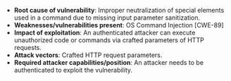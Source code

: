 - **Root cause of vulnerability**: Improper neutralization of special elements used in a command due to missing input parameter sanitization.
- **Weaknesses/vulnerabilities present**: OS Command Injection [CWE-89]
- **Impact of exploitation**: An authenticated attacker can execute unauthorized code or commands via crafted parameters of HTTP requests.
- **Attack vectors**: Crafted HTTP request parameters.
- **Required attacker capabilities/position**: An attacker needs to be authenticated to exploit the vulnerability.